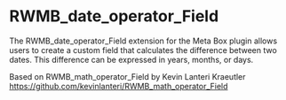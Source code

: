 # RWMB_date_operator_Field
The RWMB_date_operator_Field extension for the Meta Box plugin allows users to create a custom field that calculates the difference between two dates. This difference can be expressed in years, months, or days.

Based on RWMB_math_operator_Field by Kevin Lanteri Kraeutler https://github.com/kevinlanteri/RWMB_math_operator_Field
